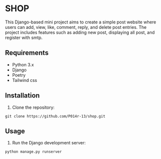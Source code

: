 # SHOP
This Django-based mini project aims to create a simple post website where users can add, view, like, comment, reply, and delete post entries. The project includes features such as adding new post, displaying all post, and register with smtp.
## Requirements
- Python 3.x
- Django
- Poetry
- Tailwind css
  
## Installation

1. Clone the repository:

``git clone https://github.com/P014r-13/shop.git``

## Usage

1. Run the Django development server:

`python manage.py runserver`

